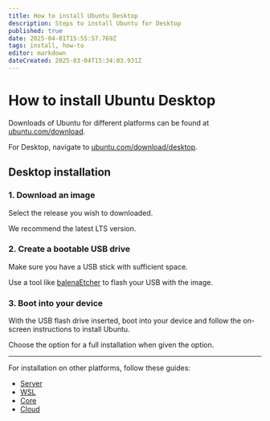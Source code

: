 ```yaml
---
title: How to install Ubuntu Desktop
description: Steps to install Ubuntu for Desktop
published: true
date: 2025-04-01T15:55:57.769Z
tags: install, how-to
editor: markdown
dateCreated: 2025-03-04T15:34:03.931Z
---
```


# How to install Ubuntu Desktop

Downloads of Ubuntu for different platforms can be found at [ubuntu.com/download](https://ubuntu.com/download).

For Desktop, navigate to [ubuntu.com/download/desktop](https://ubuntu.com/download/desktop).

## Desktop installation

### 1. Download an image

Select the release you wish to downloaded.

We recommend the latest LTS version.

### 2. Create a bootable USB drive

Make sure you have a USB stick with sufficient space.

Use a tool like [balenaEtcher](https://etcher.balena.io/) to flash your USB with the image.

### 3. Boot into your device

With the USB flash drive inserted, boot into your device and follow the on-screen instructions to install Ubuntu.

Choose the option for a full installation when given the option.

---

For installation on other platforms, follow these guides:

* [Server](/ubuntu/install/server)
* [WSL](/ubuntu/install/wsl)
* [Core](/ubuntu/install/core)
* [Cloud](/ubuntu/install/cloud)